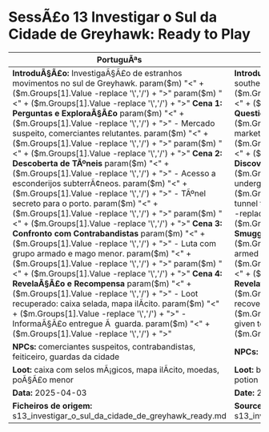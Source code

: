﻿# SessÃ£o 13  Investigar o Sul da Cidade de Greyhawk:  Ready to Play


| PortuguÃªs                                                                                                                                                                                                                                                                                                                                                                                                                                                                                                         | English                                                                                                                                                                                                                                                                                                                                                                                                                                                                                                |
| ----------------------------------------------------------------------------------------------------------------------------------------------------------------------------------------------------------------------------------------------------------------------------------------------------------------------------------------------------------------------------------------------------------------------------------------------------------------------------------------------------------------- | ------------------------------------------------------------------------------------------------------------------------------------------------------------------------------------------------------------------------------------------------------------------------------------------------------------------------------------------------------------------------------------------------------------------------------------------------------------------------------------------------------ |
| **IntroduÃ§Ã£o:** InvestigaÃ§Ã£o de estranhos movimentos no sul de Greyhawk. param($m) "<" + ($m.Groups[1].Value -replace '\\','/') + ">"  param($m) "<" + ($m.Groups[1].Value -replace '\\','/') + ">" **Cena 1: Perguntas e ExploraÃ§Ã£o** param($m) "<" + ($m.Groups[1].Value -replace '\\','/') + ">" - Mercado suspeito, comerciantes relutantes. param($m) "<" + ($m.Groups[1].Value -replace '\\','/') + ">"  param($m) "<" + ($m.Groups[1].Value -replace '\\','/') + ">" **Cena 2: Descoberta de TÃºneis** param($m) "<" + ($m.Groups[1].Value -replace '\\','/') + ">" - Acesso a esconderijos subterrÃ¢neos. param($m) "<" + ($m.Groups[1].Value -replace '\\','/') + ">" - TÃºnel secreto para o porto. param($m) "<" + ($m.Groups[1].Value -replace '\\','/') + ">"  param($m) "<" + ($m.Groups[1].Value -replace '\\','/') + ">" **Cena 3: Confronto com Contrabandistas** param($m) "<" + ($m.Groups[1].Value -replace '\\','/') + ">" - Luta com grupo armado e mago menor. param($m) "<" + ($m.Groups[1].Value -replace '\\','/') + ">"  param($m) "<" + ($m.Groups[1].Value -replace '\\','/') + ">" **Cena 4: RevelaÃ§Ã£o e Recompensa** param($m) "<" + ($m.Groups[1].Value -replace '\\','/') + ">" - Loot recuperado: caixa selada, mapa ilÃ­cito. param($m) "<" + ($m.Groups[1].Value -replace '\\','/') + ">" - InformaÃ§Ã£o entregue Ã  guarda. param($m) "<" + ($m.Groups[1].Value -replace '\\','/') + ">"  | **Introduction:** Investigation of strange movements in southern Greyhawk. param($m) "<" + ($m.Groups[1].Value -replace '\\','/') + ">"  param($m) "<" + ($m.Groups[1].Value -replace '\\','/') + ">" **Scene 1: Questions and Exploration** param($m) "<" + ($m.Groups[1].Value -replace '\\','/') + ">" - Shady market, reluctant merchants. param($m) "<" + ($m.Groups[1].Value -replace '\\','/') + ">"  param($m) "<" + ($m.Groups[1].Value -replace '\\','/') + ">" **Scene 2: Discovery of Tunnels** param($m) "<" + ($m.Groups[1].Value -replace '\\','/') + ">" - Access to underground hideouts. param($m) "<" + ($m.Groups[1].Value -replace '\\','/') + ">" - Secret tunnel to docks. param($m) "<" + ($m.Groups[1].Value -replace '\\','/') + ">"  param($m) "<" + ($m.Groups[1].Value -replace '\\','/') + ">" **Scene 3: Smuggler Confrontation** param($m) "<" + ($m.Groups[1].Value -replace '\\','/') + ">" - Fight with armed group and minor wizard. param($m) "<" + ($m.Groups[1].Value -replace '\\','/') + ">"  param($m) "<" + ($m.Groups[1].Value -replace '\\','/') + ">" **Scene 4: Revelation and Reward** param($m) "<" + ($m.Groups[1].Value -replace '\\','/') + ">" - Loot recovered: sealed box, illicit map. param($m) "<" + ($m.Groups[1].Value -replace '\\','/') + ">" - Information given to city guard. param($m) "<" + ($m.Groups[1].Value -replace '\\','/') + ">"  |
| **NPCs:** comerciantes suspeitos, contrabandistas, feiticeiro, guardas da cidade                                                                                                                                                                                                                                                                                                                                                                                                                                  | **NPCs:** shady merchants, smugglers, wizard, city guards                                                                                                                                                                                                                                                                                                                                                                                                                                              |
| **Loot:** caixa com selos mÃ¡gicos, mapa ilÃ­cito, moedas, poÃ§Ã£o menor                                                                                                                                                                                                                                                                                                                                                                                                                                              | **Loot:** box with magic seals, illicit map, coins, minor potion                                                                                                                                                                                                                                                                                                                                                                                                                                       |
| **Data:** 2025-04-03                                                                                                                                                                                                                                                                                                                                                                                                                                                                                              | **Date:** 2025-04-03                                                                                                                                                                                                                                                                                                                                                                                                                                                                                   |
| **Ficheiros de origem:** s13_investigar_o_sul_da_cidade_de_greyhawk_ready.md                                                                                                                                                                                                                                                                                                                                                                                                                                      | **Source files:** s13_investigar_o_sul_da_cidade_de_greyhawk_ready.md                                                                                                                                                                                                                                                                                                                                                                                                                                  |

























